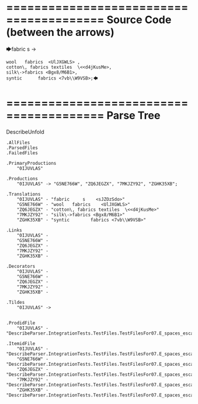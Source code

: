 ========================================
Source Code (between the arrows)
========================================

🡆fabric     s    <sJZOzSdo>	->

	wool   fabrics	<UlJXGWLS> ,
	cotton\, fabrics textiles  \<<d4jKusMe>,
    silk\->fabrics <Bgx8/M6B1>,
    syntic 		fabrics <7vb\\W9VSB>;🡄

========================================
Parse Tree
========================================
DescribeUnfold

    .AllFiles
    .ParsedFiles
    .FailedFiles

    .PrimaryProductions
        "0IJUVLAS" 

    .Productions
        "0IJUVLAS" -> "G5NE766W", "ZQ6JEGZX", "7MKJZY92", "ZGHK35XB";

    .Translations
        "0IJUVLAS" - "fabric     s    <sJZOzSdo>"
        "G5NE766W" - "wool   fabrics	<UlJXGWLS>"
        "ZQ6JEGZX" - "cotton\, fabrics textiles  \<<d4jKusMe>"
        "7MKJZY92" - "silk\->fabrics <Bgx8/M6B1>"
        "ZGHK35XB" - "syntic 		fabrics <7vb\\W9VSB>"

    .Links
        "0IJUVLAS" - 
        "G5NE766W" - 
        "ZQ6JEGZX" - 
        "7MKJZY92" - 
        "ZGHK35XB" - 

    .Decorators
        "0IJUVLAS" - 
        "G5NE766W" - 
        "ZQ6JEGZX" - 
        "7MKJZY92" - 
        "ZGHK35XB" - 

    .Tildes
        "0IJUVLAS" -> 


    .ProdidFile
        "0IJUVLAS" - "DescribeParser.IntegrationTests.TestFiles.TestFilesFor07.E_spaces_escapes_RN.ds"

    .ItemidFile
        "0IJUVLAS" - "DescribeParser.IntegrationTests.TestFiles.TestFilesFor07.E_spaces_escapes_RN.ds"
        "G5NE766W" - "DescribeParser.IntegrationTests.TestFiles.TestFilesFor07.E_spaces_escapes_RN.ds"
        "ZQ6JEGZX" - "DescribeParser.IntegrationTests.TestFiles.TestFilesFor07.E_spaces_escapes_RN.ds"
        "7MKJZY92" - "DescribeParser.IntegrationTests.TestFiles.TestFilesFor07.E_spaces_escapes_RN.ds"
        "ZGHK35XB" - "DescribeParser.IntegrationTests.TestFiles.TestFilesFor07.E_spaces_escapes_RN.ds"

